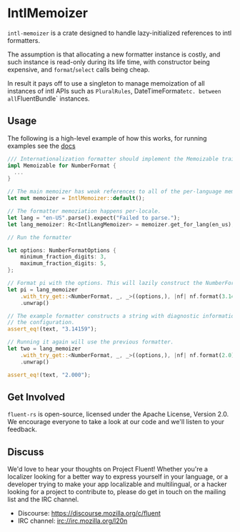 # IntlMemoizer

`intl-memoizer` is a crate designed to handle lazy-initialized references
to intl formatters.

The assumption is that allocating a new formatter instance is costly, and such
instance is read-only during its life time, with constructor being expensive, and
`format`/`select` calls being cheap.

In result it pays off to use a singleton to manage memoization of all instances of intl
APIs such as `PluralRules`, DateTimeFormat` etc. between all `FluentBundle` instances.

Usage
-----

The following is a high-level example of how this works, for running examples see
the [docs](https://docs.rs/intl-memoizer/)

```rust
/// Internationalization formatter should implement the Memoizable trait.
impl Memoizable for NumberFormat {
  ...
}

// The main memoizer has weak references to all of the per-language memoizers.
let mut memoizer = IntlMemoizer::default();

// The formatter memoziation happens per-locale.
let lang = "en-US".parse().expect("Failed to parse.");
let lang_memoizer: Rc<IntlLangMemoizer> = memoizer.get_for_lang(en_us);

// Run the formatter

let options: NumberFormatOptions {
    minimum_fraction_digits: 3,
    maximum_fraction_digits: 5,
};

// Format pi with the options. This will lazily construct the NumberFormat.
let pi = lang_memoizer
    .with_try_get::<NumberFormat, _, _>((options,), |nf| nf.format(3.141592653))
    .unwrap()

// The example formatter constructs a string with diagnostic information about
// the configuration.
assert_eq!(text, "3.14159");

// Running it again will use the previous formatter.
let two = lang_memoizer
    .with_try_get::<NumberFormat, _, _>((options,), |nf| nf.format(2.0))
    .unwrap()

assert_eq!(text, "2.000");
```

Get Involved
------------

`fluent-rs` is open-source, licensed under the Apache License, Version 2.0.  We
encourage everyone to take a look at our code and we'll listen to your
feedback.


Discuss
-------

We'd love to hear your thoughts on Project Fluent! Whether you're a localizer
looking for a better way to express yourself in your language, or a developer
trying to make your app localizable and multilingual, or a hacker looking for
a project to contribute to, please do get in touch on the mailing list and the
IRC channel.

 - Discourse: https://discourse.mozilla.org/c/fluent
 - IRC channel: [irc://irc.mozilla.org/l20n](irc://irc.mozilla.org/l20n)
